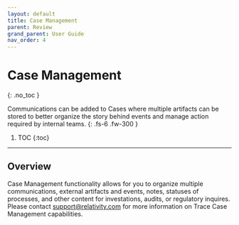 ```yaml
---
layout: default
title: Case Management
parent: Review
grand_parent: User Guide
nav_order: 4
---
```


# Case Management
{: .no_toc }

Communications can be added to Cases where multiple artifacts can be stored to better organize the story behind events and manage action required by internal teams.
{: .fs-6 .fw-300 }

1. TOC
{:toc}

---

## Overview
Case Management functionality allows for you to organize multiple communications, external artifacts and events, notes, statuses of processes, and other content for investations, audits, or regulatory inquires. Please contact support@relativity.com for more information on Trace Case Management capabilities.